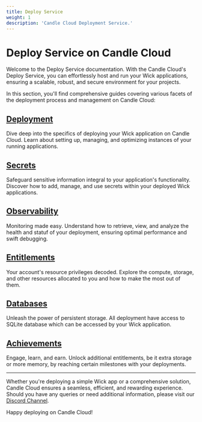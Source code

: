 ```yaml
---
title: Deploy Service
weight: 1
description: 'Candle Cloud Deployment Service.'
---
```


# Deploy Service on Candle Cloud

Welcome to the Deploy Service documentation. With the Candle Cloud's Deploy Service, you can effortlessly host and run your Wick applications, ensuring a scalable, robust, and secure environment for your projects.

In this section, you'll find comprehensive guides covering various facets of the deployment process and management on Candle Cloud:

## [Deployment](./deployments/)

Dive deep into the specifics of deploying your Wick application on Candle Cloud. Learn about setting up, managing, and optimizing instances of your running applications.

## [Secrets](./secrets/)

Safeguard sensitive information integral to your application's functionality. Discover how to add, manage, and use secrets within your deployed Wick applications.

## [Observability](./observability/)

Monitoring made easy. Understand how to retrieve, view, and analyze the health and statuf of your deployment, ensuring optimal performance and swift debugging.

## [Entitlements](./entitlements/)

Your account's resource privileges decoded. Explore the compute, storage, and other resources allocated to you and how to make the most out of them.

## [Databases](./deploy/databases.md)

Unleash the power of persistent storage. All deployment have access to SQLite database which can be accessed by your Wick application.

## [Achievements](./deploy/achievements.md)

Engage, learn, and earn. Unlock additional entitlements, be it extra storage or more memory, by reaching certain milestones with your deployments.

---

Whether you're deploying a simple Wick app or a comprehensive solution, Candle Cloud ensures a seamless, efficient, and rewarding experience. Should you have any queries or need additional information, please visit our [Discord Channel](https://discord.gg/candle).

Happy deploying on Candle Cloud!
